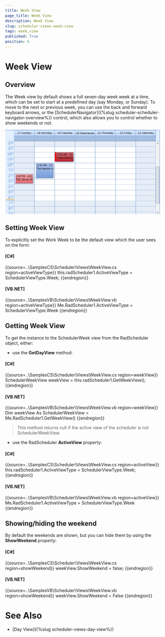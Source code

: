 ```yaml
---
title: Week View
page_title: Week View
description: Week View
slug: scheduler-views-week-view
tags: week,view
published: True
position: 6
---
```


# Week View



## Overview

The Week view by default shows a full seven-day week week at a time, which can be set to start at a predefined day
          (say Monday, or Sunday). To move to the next or previous week, you can use the back and forward keyboard arrows, or the [SchedulerNavigator]({%slug scheduler-scheduler-navigator-overview%}) control, which also allows you to control whether to show weekends or not.
        

![scheduler-views-week-view 001](images/scheduler-views-week-view001.png)

## Setting Week View

To explicitly set the Work Week to be the default view which the user sees on the form:

#### __[C#]__

{{source=..\SamplesCS\Scheduler\Views\WeekView.cs region=activeViewType}}
	            this.radScheduler1.ActiveViewType = SchedulerViewType.Week;
	{{endregion}}



#### __[VB.NET]__

{{source=..\SamplesVB\Scheduler\Views\WeekView.vb region=activeViewType}}
	        Me.RadScheduler1.ActiveViewType = SchedulerViewType.Week
	{{endregion}}





## Getting Week View

To get the instance to the SchedulerWeek view from the RadScheduler object, either:

* use the __GetDayView__ method:
            

#### __[C#]__

{{source=..\SamplesCS\Scheduler\Views\WeekView.cs region=weekView}}
	            SchedulerWeekView weekView = this.radScheduler1.GetWeekView();
	{{endregion}}



#### __[VB.NET]__

{{source=..\SamplesVB\Scheduler\Views\WeekView.vb region=weekView}}
	        Dim weekView As SchedulerWeekView = Me.RadScheduler1.GetWeekView()
	{{endregion}}



>This method returns null if the active view of the scheduler is not SchedulerWeekView.

* use the RadScheduler __ActiveView__ property:             
            

#### __[C#]__

{{source=..\SamplesCS\Scheduler\Views\WeekView.cs region=activeView}}
	            this.radScheduler1.ActiveViewType = SchedulerViewType.Week;
	{{endregion}}



#### __[VB.NET]__

{{source=..\SamplesVB\Scheduler\Views\WeekView.vb region=activeView}}
	        Me.RadScheduler1.ActiveViewType = SchedulerViewType.Week
	{{endregion}}



## Showing/hiding the weekend

By default the weekends are shown, but you can hide them by using the __ShowWeekend__ property: 
        

#### __[C#]__

{{source=..\SamplesCS\Scheduler\Views\WeekView.cs region=showWeekend}}
	            weekView.ShowWeekend = false;
	{{endregion}}



#### __[VB.NET]__

{{source=..\SamplesVB\Scheduler\Views\WeekView.vb region=showWeekend}}
	        weekView.ShowWeekend = False
	{{endregion}}



# See Also

 * [Day View]({%slug scheduler-views-day-view%})
